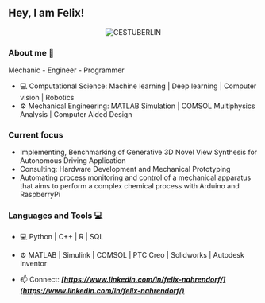 ## Hey, I am Felix!

<!--
**FelixNahrendorf/FelixNahrendorf** is a ✨ _special_ ✨ repository because its `README.md` (this file) appears on your GitHub profile.

Here are some ideas to get you started:

- 🔭 I’m currently working on ...
- 🌱 I’m currently learning ...
- 👯 I’m looking to collaborate on ...
- 🤔 I’m looking for help with ...
- 💬 Ask me about ...
-  How to reach me: ...
- 😄 Pronouns: ...
- ⚡ Fun fact: ...
-->


<p align="center"><img src="https://www.static.tu.berlin/fileadmin/www/_processed_/8/a/csm_MSc_Computational_Engineering_Science_c5af07f8ff.jpg" alt="CESTUBERLIN" border="0"></p>


### About me :dart:
Mechanic - Engineer - Programmer
- 💻 Computational Science:  Machine learning | Deep learning | Computer vision | Robotics
- ⚙️ Mechanical Engineering: MATLAB Simulation | COMSOL Multiphysics Analysis | Computer Aided Design

### Current focus

- Implementing, Benchmarking of Generative 3D Novel View Synthesis for Autonomous Driving Application
- Consulting: Hardware Development and Mechanical Prototyping
- Automating process monitoring and control of a mechanical apparatus that aims to perform a complex chemical process with Arduino and RaspberryPi

### Languages and Tools :computer:

- 💻 Python | C++ | R | SQL
- ⚙️ MATLAB | Simulink | COMSOL | PTC Creo | Solidworks | Autodesk Inventor

- 📫 Connect: **_[https://www.linkedin.com/in/felix-nahrendorf/](https://www.linkedin.com/in/felix-nahrendorf/)_**
